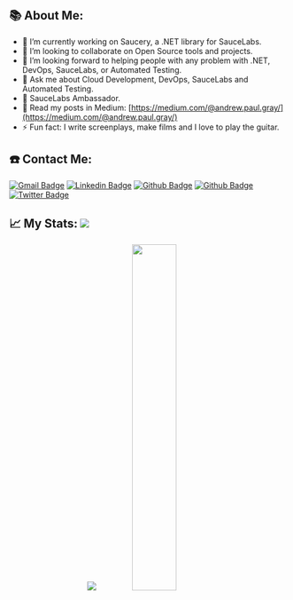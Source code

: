 ## 📚 About Me:


- 🔭 I’m currently working on Saucery, a .NET library for SauceLabs.
- 👯 I’m looking to collaborate on Open Source tools and projects.
- 🤔 I’m looking forward to helping people with any problem with .NET, DevOps, SauceLabs, or Automated Testing.
- 💬 Ask me about Cloud Development, DevOps, SauceLabs and Automated Testing.
- 💚 SauceLabs Ambassador.
- 📰 Read my posts in Medium: [https://medium.com/@andrew.paul.gray/](https://medium.com/@andrew.paul.gray/)
- ⚡ Fun fact: I write screenplays, make films and I love to play the guitar.

## ☎️ Contact Me:

[![Gmail Badge](https://img.shields.io/badge/-andrew.paul.gray@gmail.com-c14438?style=flat&logo=Gmail&logoColor=white&link=mailto:andrew.paul.gray@gmail.com)](mailto:andrew.paul.gray@gmail.com)
[![Linkedin Badge](https://img.shields.io/badge/-https://www.linkedin.com/in/andrewpaulgray/-0072b1?style=flat&logo=Linkedin&logoColor=white&link=https://www.linkedin.com/in/andrewpaulgray/)](https://www.linkedin.com/in/andrewpaulgray/)
[![Github Badge](https://img.shields.io/badge/-agray-grey?style=flat&logo=github&logoColor=white&link=https://github.com/agray/)](https://www.github.com/agray/)
[![Github Badge](https://img.shields.io/badge/-sauceforge-grey?style=flat&logo=github&logoColor=white&link=https://github.com/sauceforge/)](https://www.github.com/sauceforge/)
[![Twitter Badge](https://img.shields.io/badge/-https://twitter.com/agrayz-00acee?style=flat&logo=twitter&logoColor=white&link=https://twitter.com/agrayz/)](https://twitter.com/agrayz/)
<!-- ([![Portfolio Badge](https://img.shields.io/badge/portfolio-web-blue?style=flat&link=https://agray.github.io/)](https://agray.github.io/))-->

## 📈 My Stats: <a href="https://github.com/agray"><img src="https://komarev.com/ghpvc/?username=agray&label=Profile+Views&color=2e8b57&style=flat"/></a>

<p align="center">
<a href="https://github.com/agray">
  <img src="https://github-readme-stats.vercel.app/api?username=agray&count_private=true&show_icons=true&theme=dark"/></a>
<a href="https://github.com/agray/">
  <img width="40%" src="https://github-readme-stats.vercel.app/api/top-langs/?username=agray&layout=compact&theme=dark"/></a>
<p>&nbsp;</p>

